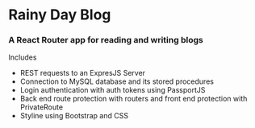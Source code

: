 # Rainy Day Blog

### A React Router app for reading and writing blogs

Includes
* REST requests to an ExpresJS Server
* Connection to MySQL database and its stored procedures
* Login authentication with auth tokens using PassportJS
* Back end route protection with routers and front end protection with PrivateRoute
* Styline using Bootstrap and CSS